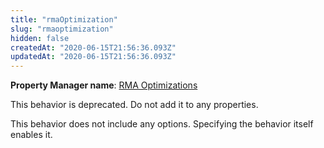 ```yaml
---
title: "rmaOptimization"
slug: "rmaoptimization"
hidden: false
createdAt: "2020-06-15T21:56:36.093Z"
updatedAt: "2020-06-15T21:56:36.093Z"
---
```

__Property Manager name__: [RMA Optimizations](https://control.akamai.com/wh/CUSTOMER/AKAMAI/en-US/WEBHELP/property-manager/property-manager-help/csh_lookup.html?id=PM_9007)

This behavior is deprecated. Do not add it to any properties.

This behavior does not include any options. Specifying the behavior itself enables it.

</div>

<div class="feature" data-feature="rumCustom" markdown="1">
